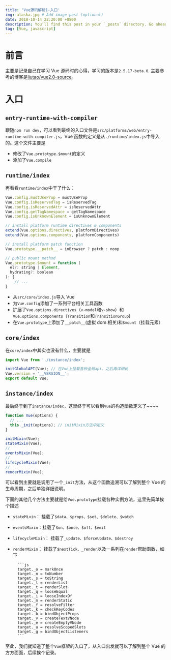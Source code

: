 ```yaml
---
title: 'Vue源码解析1-入口'
img: alaska.jpg # Add image post (optional)
date: 2018-10-14 22:20:00 +0800
description: You’ll find this post in your `_posts` directory. Go ahead and edit it and re-build the site to see your changes. # Add post description (optional)
tag: [Vue, javascript]
---
```


# 前言

主要是记录自己在学习 Vue 源码时的心得，学习的版本是`2.5.17-beta.0`. 主要参考的博客是[liutao/vue2.0-source](https://github.com/liutao/vue2.0-source/)。

# 入口

## `entry-runtime-with-compiler`

跟随`npm run dev`，可以看到最终的入口文件是`src/platforms/web/entry-runtime-with-compiler.js`，Vue 函数的定义是从`./runtime/index.js`中导入的。这个文件主要是

- 修改了`Vue.prototype.$mount`的定义
- 添加了`Vue.compile`

## `runtime/index`

再看看`runtime/index`中干了什么：

```js
Vue.config.mustUseProp = mustUseProp
Vue.config.isReservedTag = isReservedTag
Vue.config.isReservedAttr = isReservedAttr
Vue.config.getTagNamespace = getTagNamespace
Vue.config.isUnknownElement = isUnknownElement

// install platform runtime directives & components
extend(Vue.options.directives, platformDirectives)
extend(Vue.options.components, platformComponents)

// install platform patch function
Vue.prototype.__patch__ = inBrowser ? patch : noop

// public mount method
Vue.prototype.$mount = function (
  el?: string | Element,
  hydrating?: boolean
): {
	// ...
}
```

- 从`src/core/index.js`导入 Vue
- 为`Vue.config`添加了一系列平台相关工具函数
- 扩展了`Vue.options.directives`（`v-model`和`v-show`）和`Vue.options.components`（`Transition`和`TransitionGroup`)
- 在`Vue.prototype`上添加了`__patch__`(虚拟 dom 相关)和`$mount`（挂载元素）

## `core/index`

在`core/index`中其实也没有什么，主要就是

```js
import Vue from './instance/index';

initGlobalAPI(Vue); // 在Vue上挂载各种全局api，之后再详细说
Vue.version = '__VERSION__';
export default Vue;
```

## `instance/index`

最后终于到了`instance/index`，这里终于可以看到`Vue`的构造函数定义了~~~~

```js
function Vue(options) {
  // ...
  this._init(options); // initMixin方法中定义
}

initMixin(Vue);
stateMixin(Vue);
//
eventsMixin(Vue);
//
lifecycleMixin(Vue);
//
renderMixin(Vue);
```

可以看到主要就是调用了一个`_init`方法，从这个函数追溯可以了解到整个 Vue 的生命周期，之后单独详细说明。

下面的其他几个方法主要就是给`Vue.prototype`挂载各种实例方法，这里先简单挨个描述

- `stateMixin`： 挂载了`$data、$props、$set、$delete、$watch`
- `eventsMixin`：挂载了`$on、$once、$off、$emit`
- `lifecycleMixin`： 挂载了`_update、$forceUpdate、$destroy`
- `renderMixin`： 挂载了`$nextTick、_render`以及一系列在`render`帮助函数，如下

      	```js
      	target._o = markOnce
      	target._n = toNumber
      	target._s = toString
      	target._l = renderList
      	target._t = renderSlot
      	target._q = looseEqual
      	target._i = looseIndexOf
      	target._m = renderStatic
      	target._f = resolveFilter
      	target._k = checkKeyCodes
      	target._b = bindObjectProps
      	target._v = createTextVNode
      	target._e = createEmptyVNode
      	target._u = resolveScopedSlots
      	target._g = bindObjectListeners
      	```

至此，我们就知道了整个`Vue`框架的入口了，从入口出发就可以了解到整个 Vue 的方方面面，后续挨个记录。
